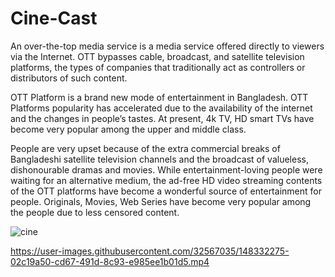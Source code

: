 # Cine-Cast
An over-the-top media service is a media service offered directly to viewers via the Internet. OTT bypasses cable, broadcast, and satellite television platforms, the types of companies that traditionally act as controllers or distributors of such content.

OTT Platform is a brand new mode of entertainment in Bangladesh. OTT Platforms popularity has accelerated due to the availability of the internet and the changes in people’s tastes. At present, 4k TV, HD smart TVs have become very popular among the upper and middle class.

People are very upset because of the extra commercial breaks of Bangladeshi satellite television channels and the broadcast of valueless, dishonourable dramas and movies. While entertainment-loving people were waiting for an alternative medium, the ad-free HD video streaming contents of the OTT platforms have become a wonderful source of entertainment for people. Originals, Movies, Web Series have become very popular among the people due to less censored content.

![cine](https://user-images.githubusercontent.com/32567035/148034805-74884710-9cdf-4d00-9850-1d09e0806f87.jpg)




https://user-images.githubusercontent.com/32567035/148332275-02c19a50-cd67-491d-8c93-e985ee1b01d5.mp4
